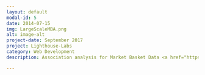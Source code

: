 ```yaml
---
layout: default
modal-id: 5
date: 2014-07-15
img: LargeScaleMBA.png
alt: image-alt
project-date: September 2017
project: Lighthouse-Labs
category: Web Development
description: Association analysis for Market Basket Data <a href="https://github.com/Pooja-Bhojwani/Market-Basket-Analysis"><br>GitHub Link</a>.

---
```

